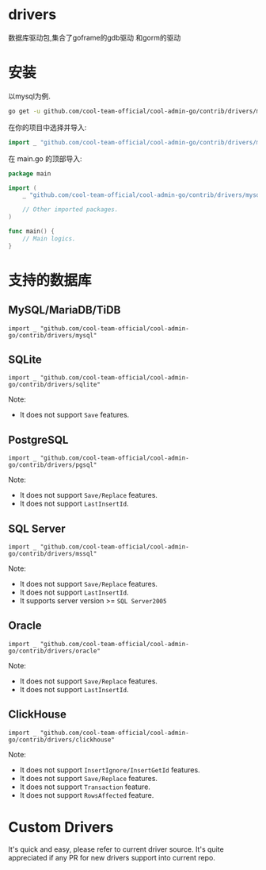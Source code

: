 # drivers

数据库驱动包,集合了goframe的gdb驱动 和gorm的驱动

# 安装

以mysql为例.

```bash
go get -u github.com/cool-team-official/cool-admin-go/contrib/drivers/mysql
```

在你的项目中选择并导入:

```go
import _ "github.com/cool-team-official/cool-admin-go/contrib/drivers/mysql"
```

在 main.go 的顶部导入:

```go
package main

import (
	_ "github.com/cool-team-official/cool-admin-go/contrib/drivers/mysql"

	// Other imported packages.
)

func main() {
	// Main logics.
}
```

# 支持的数据库

## MySQL/MariaDB/TiDB

```
import _ "github.com/cool-team-official/cool-admin-go/contrib/drivers/mysql"
```

## SQLite

```
import _ "github.com/cool-team-official/cool-admin-go/contrib/drivers/sqlite"
```

Note:

- It does not support `Save` features.

## PostgreSQL

```
import _ "github.com/cool-team-official/cool-admin-go/contrib/drivers/pgsql"
```

Note:

- It does not support `Save/Replace` features.
- It does not support `LastInsertId`.

## SQL Server

```
import _ "github.com/cool-team-official/cool-admin-go/contrib/drivers/mssql"
```

Note:

- It does not support `Save/Replace` features.
- It does not support `LastInsertId`.
- It supports server version >= `SQL Server2005`

## Oracle

```
import _ "github.com/cool-team-official/cool-admin-go/contrib/drivers/oracle"
```

Note:

- It does not support `Save/Replace` features.
- It does not support `LastInsertId`.

## ClickHouse

```
import _ "github.com/cool-team-official/cool-admin-go/contrib/drivers/clickhouse"
```

Note:

- It does not support `InsertIgnore/InsertGetId` features.
- It does not support `Save/Replace` features.
- It does not support `Transaction` feature.
- It does not support `RowsAffected` feature.

# Custom Drivers

It's quick and easy, please refer to current driver source.
It's quite appreciated if any PR for new drivers support into current repo.
